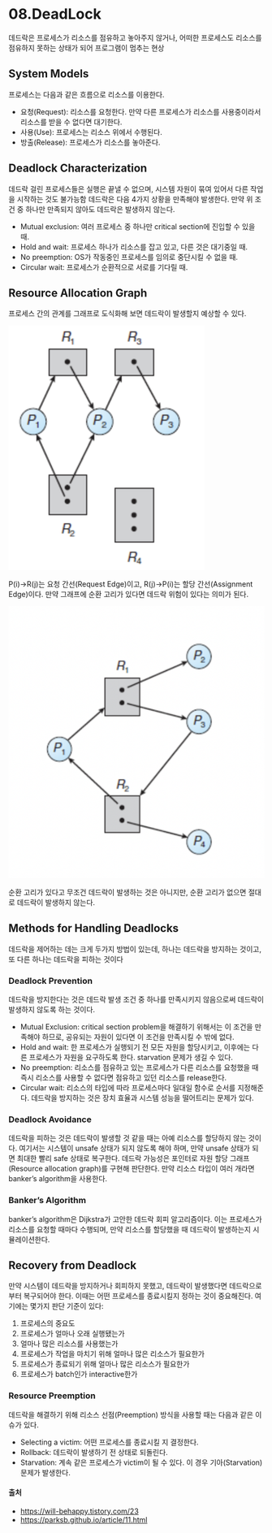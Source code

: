 # 08.DeadLock
데드락은 프로세스가 리소스를 점유하고 놓아주지 않거나, 어떠한 프로세스도 리소스를 점유하지 못하는 상태가 되어 프로그램이 멈추는 현상

## System Models
프로세스는 다음과 같은 흐름으로 리소스를 이용한다.
- 요청(Request): 리소스를 요청한다. 만약 다른 프로세스가 리소스를 사용중이라서 리소스를 받을 수 없다면 대기한다.
- 사용(Use): 프로세스는 리소스 위에서 수행된다.
- 방출(Release): 프로세스가 리소스를 놓아준다.

## Deadlock Characterization
데드락 걸린 프로세스들은 실행은 끝낼 수 없으며, 시스템 자원이 묶여 있어서 다른 작업을 시작하는 것도 불가능함
데드락은 다음 4가지 상황을 만족해야 발생한다. 만약 위 조건 중 하나만 만족되지 않아도 데드락은 발생하지 않는다.
- Mutual exclusion: 여러 프로세스 중 하나만 critical section에 진입할 수 있을 때.
- Hold and wait: 프로세스 하나가 리소스를 잡고 있고, 다른 것은 대기중일 때.
- No preemption: OS가 작동중인 프로세스를 임의로 중단시킬 수 없을 때.
- Circular wait: 프로세스가 순환적으로 서로를 기다릴 때.

## Resource Allocation Graph
프로세스 간의 관계를 그래프로 도식화해 보면 데드락이 발생할지 예상할 수 있다. 

![Alt text](./capture/image.png)

P(i)->R(j)는 요청 간선(Request Edge)이고, R(j)->P(i)는 할당 간선(Assignment Edge)이다.
만약 그래프에 순환 고리가 있다면 데드락 위험이 있다는 의미가 된다. 

![Alt text](./capture/image2.png)

순환 고리가 있다고 무조건 데드락이 발생하는 것은 아니지만, 순환 고리가 없으면 절대로 데드락이 발생하지 않는다.

## Methods for Handling Deadlocks
데드락을 제어하는 데는 크게 두가지 방법이 있는데, 하나는 데드락을 방지하는 것이고, 또 다른 하나는 데드락을 피하는 것이다

### Deadlock Prevention
데드락을 방지한다는 것은 데드락 발생 조건 중 하나를 만족시키지 않음으로써 데드락이 발생하지 않도록 하는 것이다.
- Mutual Exclusion: critical section problem을 해결하기 위해서는 이 조건을 만족해야 하므로, 공유되는 자원이 있다면 이 조건을 만족시킬 수 밖에 없다.
- Hold and wait: 한 프로세스가 실행되기 전 모든 자원을 할당시키고, 이후에는 다른 프로세스가 자원을 요구하도록 한다. starvation 문제가 생길 수 있다.
- No preemption: 리소스를 점유하고 있는 프로세스가 다른 리소스를 요청했을 때 즉시 리소스를 사용할 수 없다면 점유하고 있던 리소스를 release한다.
- Circular wait: 리소스의 타입에 따라 프로세스마다 일대일 함수로 순서를 지정해준다.
데드락을 방지하는 것은 장치 효율과 시스템 성능을 떨어트리는 문제가 있다.

### Deadlock Avoidance
데드락을 피하는 것은 데드락이 발생할 것 같을 때는 아예 리소스를 할당하지 않는 것이다. 
여기서는 시스템이 unsafe 상태가 되지 않도록 해야 하며, 만약 unsafe 상태가 되면 최대한 빨리 safe 상태로 복구한다. 
데드락 가능성은 포인터로 자원 할당 그래프(Resource allocation graph)를 구현해 판단한다. 
만약 리소스 타입이 여러 개라면 banker’s algorithm을 사용한다.

### Banker’s Algorithm
banker’s algorithm은 Dijkstra가 고안한 데드락 회피 알고리즘이다. 
이는 프로세스가 리소스를 요청할 때마다 수행되며, 만약 리소스를 할당했을 때 데드락이 발생하는지 시뮬레이션한다.

## Recovery from Deadlock
만약 시스템이 데드락을 방지하거나 회피하지 못했고, 데드락이 발생했다면 데드락으로부터 복구되어야 한다. 이때는 어떤 프로세스를 종료시킬지 정하는 것이 중요해진다. 여기에는 몇가지 판단 기준이 있다:

1. 프로세스의 중요도
1. 프로세스가 얼마나 오래 실행됐는가
1. 얼마나 많은 리소스를 사용했는가
1. 프로세스가 작업을 마치기 위해 얼마나 많은 리소스가 필요한가
1. 프로세스가 종료되기 위해 얼마나 많은 리소스가 필요한가
1. 프로세스가 batch인가 interactive한가

### Resource Preemption
데드락을 해결하기 위해 리소스 선점(Preemption) 방식을 사용할 때는 다음과 같은 이슈가 있다.
- Selecting a victim: 어떤 프로세스를 종료시킬 지 결정한다.
- Rollback: 데드락이 발생하기 전 상태로 되돌린다.
- Starvation: 계속 같은 프로세스가 victim이 될 수 있다. 이 경우 기아(Starvation) 문제가 발생한다.


#### 출처
- https://will-behappy.tistory.com/23
- https://parksb.github.io/article/11.html